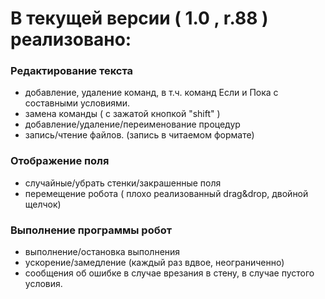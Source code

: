 # В текущей версии ( 1.0 , r.88 ) реализовано: #

### Редактирование текста ###
  * добавление, удаление команд, в т.ч. команд Если и Пока с составными условиями.
  * замена команды ( с зажатой кнопкой "shift" )
  * добавление/удаление/переименование процедур
  * запись/чтение файлов. (запись в читаемом формате)

### Отображение поля ###
  * случайные/убрать стенки/закрашенные поля
  * перемещение робота ( плохо реализованный drag&drop, двойной щелчок)

### Выполнение программы робот ###
  * выполнение/остановка выполнения
  * ускорение/замедление (каждый раз вдвое, неограниченно)
  * сообщения об ошибке в случае врезания в стену, в случае пустого условия.


